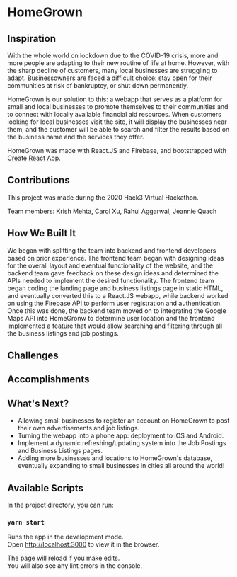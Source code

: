# HomeGrown

## Inspiration

With the whole world on lockdown due to the COVID-19 crisis, more and more people are adapting to their new routine of life at home. However, with the sharp decline of customers, many local businesses are struggling to adapt. Businessowners are faced a difficult choice: stay open for their communities at risk of bankruptcy, or shut down permanently. 

HomeGrown is our solution to this: a webapp that serves as a platform for small and local businesses to promote themselves to their communities and to connect with locally available financial aid resources. When customers looking for local businesses visit the site, it will display the businesses near them, and the customer will be able to search and filter the results based on the business name and the services they offer.

HomeGrown was made with React.JS and Firebase, and bootstrapped with [Create React App](https://github.com/facebook/create-react-app).

## Contributions

This project was made during the 2020 Hack3 Virtual Hackathon.

Team members:
Krish Mehta, Carol Xu, Rahul Aggarwal, Jeannie Quach

## How We Built It
We began with splitting the team into backend and frontend developers based on prior experience. The frontend team began with designing ideas for the overall layout and eventual functionality of the website, and the backend team gave feedback on these design ideas and determined the APIs needed to implement the desired functionality. The frontend team began coding the landing page and business listings page in static HTML, and eventually converted this to a React.JS webapp, while backend worked on using the Firebase API to perform user registration and authentication. Once this was done, the backend team moved on to integrating the Google Maps API into HomeGronw to determine user location and the frontend implemented a feature that would allow searching and filtering through all the business listings and job postings.

## Challenges


## Accomplishments


## What's Next?
* Allowing small businesses to register an account on HomeGrown to post their own advertisements and job listings.
* Turning the webapp into a phone app: deployment to iOS and Android.
* Implement a dynamic refreshing/updating system into the Job Postings and Business Listings pages.
* Adding more businesses and locations to HomeGrown's database, eventually expanding to small businesses in cities all around the world!

## Available Scripts

In the project directory, you can run:

### `yarn start`

Runs the app in the development mode.<br />
Open [http://localhost:3000](http://localhost:3000) to view it in the browser.

The page will reload if you make edits.<br />
You will also see any lint errors in the console.
